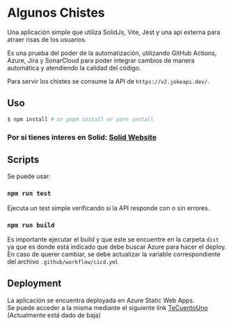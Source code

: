# Algunos Chistes
Una aplicación simple que utiliza SolidJs, Vite, Jest y una api externa para atraer risas de los usuarios.<br>

Es una prueba del poder de la automatización, utilizando GitHub Actions, Azure, Jira y SonarCloud para poder integrar cambios de manera automática y atendiendo la calidad del código.

Para servir los chistes se consume la API de `https://v2.jokeapi.dev/`. 

## Uso

```bash
$ npm install # or pnpm install or yarn install
```

### Por si tienes interes en Solid: [Solid Website](https://solidjs.com)

## Scripts

Se puede usar:

### `npm run test`

Ejecuta un test simple verificando si la API responde con o sin errores.

### `npm run build`

Es importante ejecutar el build y que este se encuentre en la carpeta `dist` ya que es donde está indicado que debe buscar Azure para hacer el deploy. <br>
En caso de querer cambiar, se debe actualizar la variable correspondiente del archivo `.github/workflow/cicd.yml`


## Deployment

La aplicación se encuentra deployada en Azure Static Web Apps.<br>
Se puede acceder a la misma mediante el siguiente link [TeCuentoUno](https://gray-stone-08c0f440f.5.azurestaticapps.net)
(Actualmente está dado de baja)
